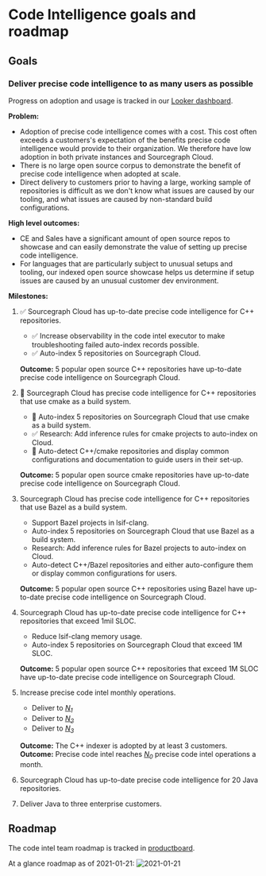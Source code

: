 # Code Intelligence goals and roadmap

## Goals

### Deliver precise code intelligence to as many users as possible

Progress on adoption and usage is tracked in our [Looker dashboard](https://sourcegraph.looker.com/dashboards/131).

**Problem:**

- Adoption of precise code intelligence comes with a cost. This cost often exceeds a customers's expectation of the benefits precise code intelligence would provide to their organization. We therefore have low adoption in both private instances and Sourcegraph Cloud.
- There is no large open source corpus to demonstrate the benefit of precise code intelligence when adopted at scale.
- Direct delivery to customers prior to having a large, working sample of repositories is difficult as we don't know what issues are caused by our tooling, and what issues are caused by non-standard build configurations.

**High level outcomes:**

- CE and Sales have a significant amount of open source repos to showcase and can easily demonstrate the value of setting up precise code intelligence.
- For languages that are particularly subject to unusual setups and tooling, our indexed open source showcase helps us determine if setup issues are caused by an unusual customer dev environment.

**Milestones:**

1. ✅ Sourcegraph Cloud has up-to-date precise code intelligence for C++ repositories.
    - ✅ Increase observability in the code intel executor to make troubleshooting failed auto-index records possible.
    - ✅ Auto-index 5 repositories on Sourcegraph Cloud.
    
    **Outcome:** 5 popular open source C++ repositories have up-to-date precise code intelligence on Sourcegraph Cloud.

1. 🔄 Sourcegraph Cloud has precise code intelligence for C++ repositories that use cmake as a build system. 
    - 🔄 Auto-index 5 repositories on Sourcegraph Cloud that use cmake as a build system.
    - ✅ Research: Add inference rules for cmake projects to auto-index on Cloud.
    - 🔄 Auto-detect C++/cmake repositories and display common configurations and documentation to guide users in their set-up.
    
     **Outcome:** 5 popular open source cmake repositories have up-to-date precise code intelligence on Sourcegraph Cloud.

1. Sourcegraph Cloud has precise code intelligence for C++ repositories that use Bazel as a build system.
    - Support Bazel projects in lsif-clang.
    - Auto-index 5 repositories on Sourcegraph Cloud that use Bazel as a build system.
    - Research: Add inference rules for Bazel projects to auto-index on Cloud.
    - Auto-detect C++/Bazel repositories and either auto-configure them or display common configurations for users.
    
    **Outcome:** 5 popular open source C++ repositories using Bazel have up-to-date precise code intelligence on Sourcegraph Cloud.

1. Sourcegraph Cloud has up-to-date precise code intelligence for C++ repositories that exceed 1mil SLOC.
    - Reduce lsif-clang memory usage.
    - Auto-index 5 repositories on Sourcegraph Cloud that exceed 1M SLOC.
    
    **Outcome:** 5 popular open source C++ repositories that exceed 1M SLOC have up-to-date precise code intelligence on Sourcegraph Cloud.

1. Increase precise code intel monthly operations.
    - Deliver to [*N<sub>1</sub>*][N1]
    - Deliver to [*N<sub>2</sub>*][N2]
    - Deliver to [*N<sub>3</sub>*][N3]
    
    **Outcome:** The C++ indexer is adopted by at least 3 customers.
    **Outcome:** Precise code intel reaches [*N<sub>0</sub>*][N0] precise code intel operations a month. 

1. Sourcegraph Cloud has up-to-date precise code intelligence for 20 Java repositories.
1. Deliver Java to three enterprise customers.

## Roadmap

The code intel team roadmap is tracked in [productboard](https://sourcegraph.productboard.com/roadmap/2288108-code-intel).

At a glance roadmap as of 2021-01-21:
![2021-01-21](https://sourcegraphstatic.com/handbook/product-roadmaps/2021-01-21CodeIntelRoadmap.png)

[N0]: https://docs.google.com/document/d/1T4KPRiRFVoAG2-yhokdxlKjozVflUOSH1k9X68PmrVs/edit#bookmark=id.63lmpljtve9f
[N1]: https://docs.google.com/document/d/1T4KPRiRFVoAG2-yhokdxlKjozVflUOSH1k9X68PmrVs/edit#bookmark=id.lgv97p81ib7i
[N2]: https://docs.google.com/document/d/1T4KPRiRFVoAG2-yhokdxlKjozVflUOSH1k9X68PmrVs/edit#bookmark=id.7vmkcs91o3z1
[N3]: https://docs.google.com/document/d/1T4KPRiRFVoAG2-yhokdxlKjozVflUOSH1k9X68PmrVs/edit#bookmark=id.77q74hyj1vt7
[N4]: https://docs.google.com/document/d/1T4KPRiRFVoAG2-yhokdxlKjozVflUOSH1k9X68PmrVs/edit#bookmark=id.dody7tmh0cys
[N5]: https://docs.google.com/document/d/1T4KPRiRFVoAG2-yhokdxlKjozVflUOSH1k9X68PmrVs/edit#bookmark=id.yaz1er2nj6qx
[N6]: https://docs.google.com/document/d/1T4KPRiRFVoAG2-yhokdxlKjozVflUOSH1k9X68PmrVs/edit#bookmark=id.vu3qkq4e0r70
